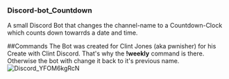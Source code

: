 ### Discord-bot_Countdown
A small Discord Bot that changes the channel-name to a Countdown-Clock which counts down towarrds a date and time.

##Commands
The Bot was created for Clint Jones (aka pwnisher) for his Create with Clint Discord. That's why the **!weekly** command is there.
Otherwise the bot with change it back to it's previous name.
![Discord_YFOM6kgRcN](https://user-images.githubusercontent.com/39304197/109067877-63e2c780-76ef-11eb-8792-00d465a31282.png)

